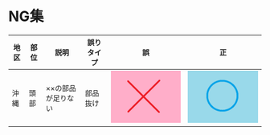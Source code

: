 # NG集

|地区|部位|説明|誤りタイプ|誤|正|
|---|---|---|---|---|---|
|沖縄|頭部|××の部品が足りない|部品抜け|![okw2018080501-ng](okw/2018080501ng.png)|![okw2018080501-ok](okw/2018080501ok.png)|

